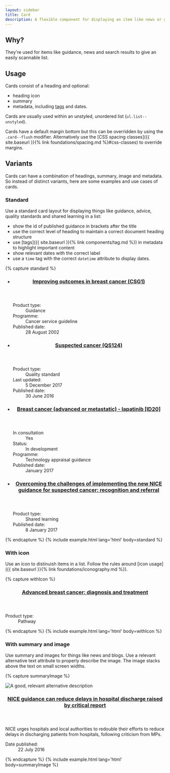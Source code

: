 ```yaml
---
layout: sidebar
title: Card
description: A flexible component for displaying an item like news or guidance within a list
---
```


## Why?
They're used for items like guidance, news and search results to give an easily scannable list.

## Usage
Cards consist of a heading and optional:

- heading icon
- summary
- metadata, including <a href="{{ site.baseurl }}{% link components/tag.md %}">tags</a> and dates.

Cards are usually used within an unstyled, unordered list (`ul.list--unstyled`).

Cards have a default margin bottom but this can be overridden by using the `.card--flush` modifier. Alternatively use the [CSS spacing classes]({{ site.baseurl }}{% link foundations/spacing.md %}#css-classes) to override margins.

## Variants

Cards can have a combination of headings, summary, image and metadata. So instead of distinct variants, here are some examples and use cases of cards.

### Standard

Use a standard card layout for displaying things like guidance, advice, quality standards and shared learning in a list:

- show the id of published guidance in brackets after the title
- use the correct level of heading to maintain a correct document heading structure
- use [tags]({{ site.baseurl }}{% link components/tag.md %}) in metadata to highlight important content
- show relevant dates with the correct label
- use a `time` tag with the correct `datetime` attribute to display dates.

{% capture standard %}
<ul class="list--unstyled">
    <li>
        <article class="card">
            <header class="card__header">
                <h3 class="card__heading">
                    <a href="https://www.nice.org.uk/guidance/csg1">
                        Improving outcomes in breast cancer (CSG1)
                    </a>
                </h3>
            </header>
            <dl class="card__metadata">
                <div class="card__metadatum">
                    <dt class="visually-hidden">Product type:</dt>
                    <dd>
                        Guidance
                    </dd>
                </div>
                <div class="card__metadatum">
                    <dt class="visually-hidden">Programme:</dt>
                    <dd>
                        Cancer service guideline
                    </dd>
                </div>
                <div class="card__metadatum">
                    <dt>Published date:</dt>
                    <dd>
                        <time datetime="2002-08-28">28 August 2002</time>
                    </dd>
                </div>
            </dl>
        </article>
    </li>
    <li>
        <article class="card">
            <header class="card__header">
                <h3 class="card__heading">
                    <a href="https://www.nice.org.uk/guidance/qs124">
                        Suspected cancer (QS124)
                    </a>
                </h3>
            </header>
            <dl class="card__metadata">
                <div class="card__metadatum">
                    <dt class="visually-hidden">Product type:</dt>
                    <dd>
                        Quality standard
                    </dd>
                </div>
                <div class="card__metadatum">
                    <dt>Last updated:</dt>
                    <dd>
                        <time datetime="2017-12-05">5 December 2017</time>
                    </dd>
                </div>
                <div class="card__metadatum">
                    <dt>Published date:</dt>
                    <dd>
                        <time datetime="2016-06-30">30 June 2016</time>
                    </dd>
                </div>
            </dl>
        </article>
    </li>
    <li>
        <article class="card">
            <header class="card__header">
                <h3 class="card__heading">
                    <a href="https://www.nice.org.uk/">
                        Breast cancer (advanced or metastatic) - lapatinib [ID20]
                    </a>
                </h3>
            </header>
            <dl class="card__metadata">
                <div class="card__metadatum">
                    <dt>
                        <span class="card__tag tag tag--consultation tag--flush">
                            In consultation
                        </span>
                    </dt>
                    <dd class="visually-hidden">Yes</dd>
                </div>
                <div class="card__metadatum">
                    <dt class="visually-hidden">Status:</dt>
                    <dd>
                        In development
                    </dd>
                </div>
                <div class="card__metadatum">
                    <dt class="visually-hidden">Programme:</dt>
                    <dd>
                        Technology appraisal guidance
                    </dd>
                </div>
                <div class="card__metadatum">
                    <dt>Published date:</dt>
                    <dd>
                        <time datetime="2017-01">January 2017</time>
                    </dd>
                </div>
            </dl>
        </article>
    </li>
    <li>
        <article class="card">
            <header class="card__header">
                <h3 class="card__heading">
                    <a href="https://www.nice.org.uk/sharedlearning/the-challenges-of-implementing-the-new-nice-guidance-for-suspected-cancer-recognition-and-referral">
                        Overcoming the challenges of implementing the new NICE guidance for suspected cancer: recognition and referral
                    </a>
                </h3>
            </header>
            <dl class="card__metadata">
                <div class="card__metadatum">
                    <dt class="visually-hidden">Product type:</dt>
                    <dd>
                        Shared learning
                    </dd>
                </div>
                <div class="card__metadatum">
                    <dt>Published date:</dt>
                    <dd>
                        <time datetime="2017-01-08">8 January 2017</time>
                    </dd>
                </div>
            </dl>
        </article>
    </li>
</ul>
{% endcapture %}
{% include example.html lang='html' body=standard %}

### With icon

Use an icon to distinuish items in a list. Follow the rules around [icon usage]({{ site.baseurl }}{% link foundations/iconography.md %}).

{% capture withIcon %}
<article class="card">
    <header class="card__header">
        <h3 class="card__heading">
            <a href="https://www.nice.org.uk/">
                <span class="card__icon icon icon--pathways" aria-hidden="true"></span>
                Advanced breast cancer: diagnosis and treatment
            </a>
        </h3>
    </header>
    <dl class="card__metadata">
        <div class="card__metadatum">
            <dt class="visually-hidden">Product type:</dt>
            <dd>
                Pathway
            </dd>
        </div>
    </dl>
</article>
{% endcapture %}
{% include example.html lang='html' body=withIcon %}

### With summary and image

Use summary and images for things like news and blogs. Use a relevant alternative text attribute to properly describe the image. The image stacks above the text on small screen widths.

{% capture summaryImage %}
<article class="card">
    <img class="card__image" src="//via.placeholder.com/200x200" alt="A good, relevant alternative description">
    <div class="card__text">
        <header class="card__header">
            <h3 class="card__heading">
                <a href="https://www.nice.org.uk/news/article/nice-guidance-can-reduce-delays-in-hospital-discharge-raised-by-critical-report">
                    NICE guidance can reduce delays in hospital discharge raised by critical report
                </a>
            </h3>
        </header>
        <p class="card__summary">
            NICE urges hospitals and local authorities to redouble their efforts to reduce delays in discharging patients from hospitals, following criticism from MPs.
        </p>
        <dl class="card__metadata">
            <div class="card__metadatum">
                <dt>Date published:</dt>
                <dd>
                    <time datetime="2016-07-22">22 July 2016</time>
                </dd>
            </div>
        </dl>
    </div>
</article>
{% endcapture %}
{% include example.html lang='html' body=summaryImage %}
